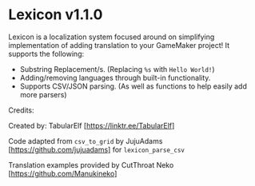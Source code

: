 # Lexicon v1.1.0

Lexicon is a localization system focused around on simplifying implementation of adding translation to your GameMaker project!
It supports the following:

* Substring Replacement/s. (Replacing `%s` with `Hello World!`)
* Adding/removing languages through built-in functionality.
* Supports CSV/JSON parsing. (As well as functions to help easily add more parsers)

Credits:

Created by: TabularElf [https://linktr.ee/TabularElf]

Code adapted from `csv_to_grid` by JujuAdams [https://github.com/jujuadams] for `lexicon_parse_csv`

Translation examples provided by CutThroat Neko [https://github.com/Manukineko]